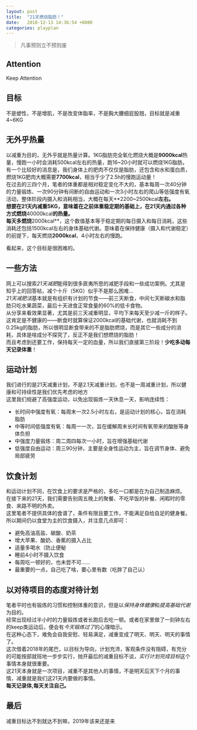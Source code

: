 ```yaml
---
layout: post
title:  "21天燃烧脂肪！"
date:   2018-12-13 14:36:54 +0800
categories: playplan
---
```


> 凡事预则立不预则废
 
## Attention
Keep Attention

## 目标
不是塑性，不是增肌，不是改变体脂率，不是胸大腰细屁股翘，目标就是减重4~6KG

## 无外乎热量
以减重为目的，无外乎就是热量计算。1KG脂肪完全氧化燃烧大概是**9000kcal**热量，慢跑一小时会消耗500kcal左右的热量，跑16~20小时就可以燃烧1KG脂肪。  
有一个比较好的消息是，我们身体上的肥肉不仅仅是脂肪，还包含和水和蛋白质，燃烧1KG肥肉大概需要**7700kcal**，相当于少了2.5h的慢跑运动量！  
在过去的三四个月，笔者的体重都是相对稳定变化不大的，基本每周一次40分钟的力量锻炼、一次90分钟有间断的自由运动和一次3小时左右的爬山等低强度有氧活动，整体阶段内摄入和消耗相当，大概在每天**2200~2500kcal**左右。  
想要在21天内减重5KG，意味着在之前体重稳定期的基础上，在21天内通过各种方式燃烧**40000kcal**的热量。  
每天多燃烧**2000kcal**，这个数值基本等于稳定期的每日摄入和每日消耗，这些消耗还包括1500kcal左右的身体基础代谢。意味着在保持健康（摄入和代谢稳定）的前提下，每天燃烧**2000kcal**，4小时左右的慢跑。  

看起来，这个目标是很困难的。

## 一些方法
网上可以搜索*21天减肥*能得到很多匪夷所思的减肥手段和一些成功案例。尤其是知乎上的回答帖，减个十斤（5KG）似乎不是那么困难…  
*21天减肥法*基本就是有组织有计划的节食——前三天断食，中间七天断碳水和脂肪只吃水果蔬菜，最后十天进食正常食量的60%的低卡食物。  
从分享来看效果显著，尤其是前三天减重明显，平均下来每天至少减一斤的样子。这肯定是不健康的——断食时就算保证2000kcal的基础代谢，也就消耗不到0.25kg的脂肪，所以很明显断食带来的不是脂肪燃烧，而是其它一些成分的消耗，具体是啥成分不探究了，反正不是我们想燃烧的脂肪！  
而且考虑到还要工作，保持每天一定的血量，所以我们直接第三阶段！**少吃多动每天记录体重**！  

## 运动计划
我们进行的是21天减重计划，不是2.1天减重计划，也不是一周减重计划，所以健康和可持续性是我们优先考虑的地方    
这里我们规避了高强度运动，以免出现锻炼一天休息一天，影响连续性：
- 长时间中强度有氧：每周末一次2.5小时左右，是运动计划的核心，旨在消耗脂肪
- 中等时间低强度有氧：每周一一次，旨在缓解周末长时间有氧带来的酸胀等身体负担
- 中强度力量锻炼：周二周四每次一小时，旨在增强基础代谢
- 低强度自由运动：周三90分钟，主要是全身性运动为主，旨在调节身体、避免局部疲劳

## 饮食计划
和运动计划不同，在饮食上的要求是严格的，多吃一口都是在为自己制造麻烦。  
在接下来的21天，我们需要告别周五晚上的聚餐、不吃早饭的补餐、闲暇时的零食、来路不明的外卖。  
这里笔者不提供具体的食谱了，条件有限且要工作，不能满足自给自足的健身餐。  
所以期间仍以食堂为主的饮食摄入，并注意几点即可：
- 避免高油高盐、碳酸、奶茶
- 增大苹果、酸奶、香蕉的摄入占比
- 适量多喝水（防止便秘
- 睡前4小时不摄入饮食
- 每周吃一顿好的，也未尝不可……
- 最重要的一点，自己吃了啥，要心里有数（吃胖了自己认）

## 以对待项目的态度对待计划
笔者平时也有锻炼的习惯和控制体重的意识，但是以*保持身体健康*和*提高基础代谢*为目的。  
经常出现经过半小时的力量锻炼或者长跑后去吃一顿。或者在家里做了一刻钟左右的keep类运动后，便会有*今天锻炼过了*的心理暗示。  
在这种心态下，难免会自我安慰、轻易满足，减重变成了明天、明天、明天的事情了。  
这次借着2018年的尾巴，以目标为导向，计划充沛，客观条件没有阻碍，有充分的可能按部就班地一步步实行，抛开最后的减重目标不谈，*实行计划完成目标*这个事情本身就很重要。  
这21天本身就是一次项目，减重不是其他人的事情，不是明天后天下个月的事情，减重就是我们这21天内要做的事情。  
**每天记录体,每天关注自己。**

## 最后
减重目标达不到就达不到嘛，2019年该来还是来
